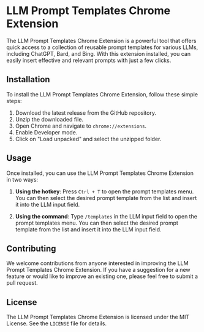 # LLM Prompt Templates Chrome Extension

The LLM Prompt Templates Chrome Extension is a powerful tool that offers quick access to a collection of reusable prompt templates for various LLMs, including ChatGPT, Bard, and Bing. With this extension installed, you can easily insert effective and relevant prompts with just a few clicks.

## Installation

To install the LLM Prompt Templates Chrome Extension, follow these simple steps:

1. Download the latest release from the GitHub repository.
2. Unzip the downloaded file.
3. Open Chrome and navigate to `chrome://extensions`.
4. Enable Developer mode.
5. Click on "Load unpacked" and select the unzipped folder.

## Usage

Once installed, you can use the LLM Prompt Templates Chrome Extension in two ways:

1. **Using the hotkey**: Press `Ctrl + T` to open the prompt templates menu. You can then select the desired prompt template from the list and insert it into the LLM input field.

2. **Using the command**: Type `/templates` in the LLM input field to open the prompt templates menu. You can then select the desired prompt template from the list and insert it into the LLM input field.

## Contributing

We welcome contributions from anyone interested in improving the LLM Prompt Templates Chrome Extension. If you have a suggestion for a new feature or would like to improve an existing one, please feel free to submit a pull request.

## License

The LLM Prompt Templates Chrome Extension is licensed under the MIT License. See the `LICENSE` file for details.
